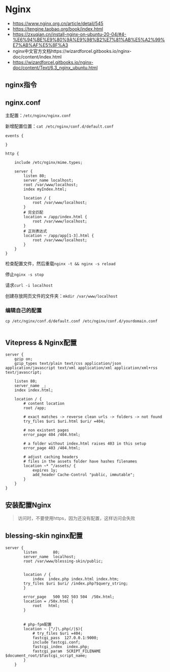 # Nginx

- https://www.nginx.org.cn/article/detail/545
- https://tengine.taobao.org/book/index.html
- https://zxuqian.cn/install-nginx-on-ubuntu-20-04/#4-%E6%94%BE%E9%80%9A%E9%98%B2%E7%81%AB%E5%A2%99%E7%AB%AF%E5%8F%A3
- nginx中文官方文档https://wizardforcel.gitbooks.io/nginx-doc/content/index.html
- https://wizardforcel.gitbooks.io/nginx-doc/content/Text/6.3_nginx_ubuntu.html

## nginx指令





## nginx.conf

主配置：`/etc/nginx/nginx.conf`

新增配置位置：`cat /etc/nginx/conf.d/default.conf`

```nginx
events {
		
}

http {

	include /etc/nginx/mime.types;
	
	server {
		listen 80;
		server_name localhost;
		root /var/www/localhost;
		index myIndex.html;
		
		location / {
			root /var/www/localhost;
		}
		# 完全匹配
		location = /app/index.html {
			root /var/www/localhost;
		}
		# 正则表达式
		location ~ /app/app[1-3].html {
			root /var/www/localhost;
		}
	}
}
```

检查配置文件，然后重载`nginx -t && nginx -s reload`

停止`nginx -s stop`

请求`curl -i localhost`



创建存放网页文件的文件夹：`mkdir /var/www/localhost`



### 编辑自己的配置

`cp /etc/nginx/conf.d/default.conf /etc/nginx/conf.d/yourdomain.conf`

```nginx
```



## Vitepress & Nginx配置

```nginx
server {
    gzip on;
    gzip_types text/plain text/css application/json application/javascript text/xml application/xml application/xml+rss text/javascript;

    listen 80;
    server_name _;
    index index.html;

    location / {
        # content location
        root /app;

        # exact matches -> reverse clean urls -> folders -> not found
        try_files $uri $uri.html $uri/ =404;

        # non existent pages
        error_page 404 /404.html;

        # a folder without index.html raises 403 in this setup
        error_page 403 /404.html;

        # adjust caching headers
        # files in the assets folder have hashes filenames
        location ~* ^/assets/ {
            expires 1y;
            add_header Cache-Control "public, immutable";
        }
    }
}
```

## 安装配置Nginx

> 访问时，不要使用https，因为还没有配置，这样访问会失败

## blessing-skin nginx配置

```nginx
server {
        listen       80;
        server_name  localhost;
        root /var/www/blessing-skin/public;


        location / {
            index  index.php index.html index.htm;
        try_files $uri $uri/ /index.php?$query_string;
        }

        error_page   500 502 503 504  /50x.html;
        location = /50x.html {
            root   html;
        }


        # php-fpm配置
        location ~ [^/]\.php(/|$){
            # try_files $uri =404;
            fastcgi_pass  127.0.0.1:9000;
            include fastcgi.conf;
            fastcgi_index  index.php;
            fastcgi_param  SCRIPT_FILENAME  $document_root/$fastcgi_script_name;
        }
    }
```


